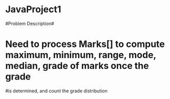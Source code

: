 # JavaProject1
#Problem Description#
# Need to process Marks[] to compute maximum, minimum, range, mode, median, grade of marks once the grade 
#is determined, and count the grade distribution
